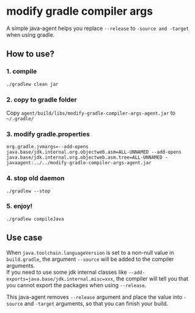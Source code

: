 # modify gradle compiler args

A simple java-agent helps you replace `--release` to `-source and -target` when using gradle.

## How to use?

### 1. compile

`./gradlew clean jar`

### 2. copy to gradle folder

Copy `agent/build/libs/modify-gradle-compiler-args-agent.jar` to `~/.gradle/`

### 3. modify gradle.properties

```
org.gradle.jvmargs=--add-opens java.base/jdk.internal.org.objectweb.asm=ALL-UNNAMED --add-opens java.base/jdk.internal.org.objectweb.asm.tree=ALL-UNNAMED -javaagent:../../modify-gradle-compiler-args-agent.jar
```

### 4. stop old daemon

`./gradlew --stop`

### 5. enjoy!

`./gradlew compileJava`

## Use case

When `java.toolchain.languageVersion` is set to a non-null value in `build.gradle`, the argument `--source` will be added to the compiler arguments.  
If you need to use some jdk internal classes like `--add-exports=java.base/jdk.internal.misc=xxx`, the compiler will tell you that you cannot export the packages when using `--release`.

This java-agent removes `--release` argument and place the value into `-source` and `-target` arguments, so that you can finish your build.
